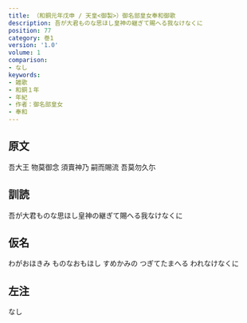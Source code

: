 ```yaml
---
title: （和銅元年戊申 / 天皇<御製>）御名部皇女奉和御歌
description: 吾が大君ものな思ほし皇神の継ぎて賜へる我なけなくに
position: 77
category: 巻1
version: '1.0'
volume: 1
comparison:
- なし
keywords:
- 雑歌
- 和銅１年
- 年紀
- 作者：御名部皇女
- 奉和
---
```


## 原文

吾大王 物莫御念 須賣神乃 嗣而賜流 吾莫勿久尓

## 訓読

吾が大君ものな思ほし皇神の継ぎて賜へる我なけなくに

## 仮名

わがおほきみ ものなおもほし すめかみの つぎてたまへる われなけなくに

## 左注

なし

